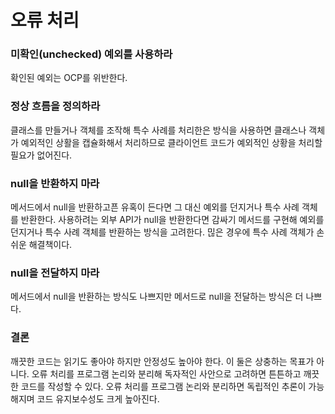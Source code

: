 # 오류 처리

### 미확인(unchecked) 예외를 사용하라

확인된 예외는 OCP를 위반한다.

### 정상 흐름을 정의하라

클래스를 만들거나 객체를 조작해 특수 사례를 처리한은 방식을 사용하면 클래스나 객체가 예외적인 상활을 캡슐화해서 처리하므로 클라이언트 코드가 예외적인 상황을 처리할 필요가 없어진다.

### null을 반환하지 마라

메서드에서 null을 반환하고픈 유혹이 든다면 그 대신 예외를 던지거나 특수 사례 객체를 반환한다.
사용하려는 외부 API가 null을 반환한다면 감싸기 메서드를 구현해 예외를 던지거나 특수 사례 객체를 반환하는 방식을 고려한다.
믾은 경우에 특수 사례 객체가 손쉬운 해결책이다.

### null을 전달하지 마라

메서드에서 null을 반환하는 방식도 나쁘지만 메서드로 null을 전달하는 방식은 더 나쁘다.

### 결론

깨끗한 코드는 읽기도 좋아야 하지만 안정성도 높아야 한다. 이 둘은 상충하는 목표가 아니다.
오류 처리를 프로그램 논리와 분리해 독자적인 사안으로 고려하면 튼튼하고 깨끗한 코드를 작성할 수 있다.
오류 처리를 프로그램 논리와 분리하면 독립적인 추론이 가능해지며 코드 유지보수성도 크게 높아진다.







